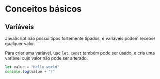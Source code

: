 # Conceitos básicos

## Variáveis

JavaScript não possui tipos fortemente tipados, e variáveis podem receber qualquer valor.

Para criar uma variável, use `let`. 
`const` também pode ser usado, e cria uma variável cujo valor não pode ser alterado.

```js
let value = "Hello world"
console.log(value + "!"
```